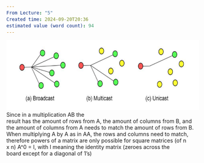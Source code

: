 ```yaml
---
From Lecture: "5"
Created time: 2024-09-20T20:36
estimated value (word count): 94
---
```

![Untitled 26.png](../../../attachments/Untitled%2026.png)
Since in a multiplication AB the  
result has the amount of rows from A, the amount of columns from B, and  
the amount of columns from A needs to match the amount of rows from B.  
When multiplying A by A as in AA, the rows and columns need to match,  
therefore powers of a matrix are only possible for square matrices (of n  
x n) A^0 = I, with I meaning the identity matrix (zeroes across the  
board except for a diagonal of 1’s)
